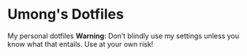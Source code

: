 # Umong's Dotfiles
My personal dotfiles
**Warning**: Don’t blindly use my settings unless you know what that entails. Use at your own risk!
